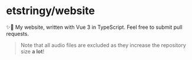 # etstringy/website

✨🚀
My website, written with Vue 3 in TypeScript. Feel free to submit pull requests.

> Note that all audio files are excluded as they increase the repository size **a lot**!
